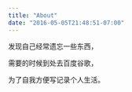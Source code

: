 ```yaml
---
title: "About"
date: "2016-05-05T21:48:51-07:00"
---
```


发现自己经常遗忘一些东西，

需要的时候到处去百度谷歌，

为了自我方便写记录个人生活。
